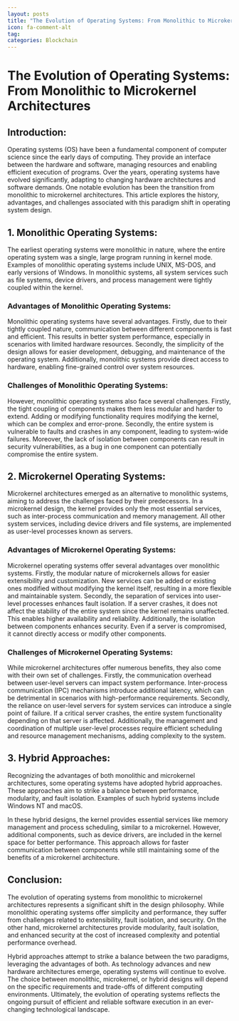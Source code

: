```yaml
---
layout: posts
title: "The Evolution of Operating Systems: From Monolithic to Microkernel Architectures"
icon: fa-comment-alt
tag:      
categories: Blockchain
---
```



# The Evolution of Operating Systems: From Monolithic to Microkernel Architectures

## Introduction:

Operating systems (OS) have been a fundamental component of computer science since the early days of computing. They provide an interface between the hardware and software, managing resources and enabling efficient execution of programs. Over the years, operating systems have evolved significantly, adapting to changing hardware architectures and software demands. One notable evolution has been the transition from monolithic to microkernel architectures. This article explores the history, advantages, and challenges associated with this paradigm shift in operating system design.

## 1. Monolithic Operating Systems:

The earliest operating systems were monolithic in nature, where the entire operating system was a single, large program running in kernel mode. Examples of monolithic operating systems include UNIX, MS-DOS, and early versions of Windows. In monolithic systems, all system services such as file systems, device drivers, and process management were tightly coupled within the kernel.

### Advantages of Monolithic Operating Systems:

Monolithic operating systems have several advantages. Firstly, due to their tightly coupled nature, communication between different components is fast and efficient. This results in better system performance, especially in scenarios with limited hardware resources. Secondly, the simplicity of the design allows for easier development, debugging, and maintenance of the operating system. Additionally, monolithic systems provide direct access to hardware, enabling fine-grained control over system resources.

### Challenges of Monolithic Operating Systems:

However, monolithic operating systems also face several challenges. Firstly, the tight coupling of components makes them less modular and harder to extend. Adding or modifying functionality requires modifying the kernel, which can be complex and error-prone. Secondly, the entire system is vulnerable to faults and crashes in any component, leading to system-wide failures. Moreover, the lack of isolation between components can result in security vulnerabilities, as a bug in one component can potentially compromise the entire system.

## 2. Microkernel Operating Systems:

Microkernel architectures emerged as an alternative to monolithic systems, aiming to address the challenges faced by their predecessors. In a microkernel design, the kernel provides only the most essential services, such as inter-process communication and memory management. All other system services, including device drivers and file systems, are implemented as user-level processes known as servers.

### Advantages of Microkernel Operating Systems:

Microkernel operating systems offer several advantages over monolithic systems. Firstly, the modular nature of microkernels allows for easier extensibility and customization. New services can be added or existing ones modified without modifying the kernel itself, resulting in a more flexible and maintainable system. Secondly, the separation of services into user-level processes enhances fault isolation. If a server crashes, it does not affect the stability of the entire system since the kernel remains unaffected. This enables higher availability and reliability. Additionally, the isolation between components enhances security. Even if a server is compromised, it cannot directly access or modify other components.

### Challenges of Microkernel Operating Systems:

While microkernel architectures offer numerous benefits, they also come with their own set of challenges. Firstly, the communication overhead between user-level servers can impact system performance. Inter-process communication (IPC) mechanisms introduce additional latency, which can be detrimental in scenarios with high-performance requirements. Secondly, the reliance on user-level servers for system services can introduce a single point of failure. If a critical server crashes, the entire system functionality depending on that server is affected. Additionally, the management and coordination of multiple user-level processes require efficient scheduling and resource management mechanisms, adding complexity to the system.

## 3. Hybrid Approaches:

Recognizing the advantages of both monolithic and microkernel architectures, some operating systems have adopted hybrid approaches. These approaches aim to strike a balance between performance, modularity, and fault isolation. Examples of such hybrid systems include Windows NT and macOS.

In these hybrid designs, the kernel provides essential services like memory management and process scheduling, similar to a microkernel. However, additional components, such as device drivers, are included in the kernel space for better performance. This approach allows for faster communication between components while still maintaining some of the benefits of a microkernel architecture.

## Conclusion:

The evolution of operating systems from monolithic to microkernel architectures represents a significant shift in the design philosophy. While monolithic operating systems offer simplicity and performance, they suffer from challenges related to extensibility, fault isolation, and security. On the other hand, microkernel architectures provide modularity, fault isolation, and enhanced security at the cost of increased complexity and potential performance overhead.

Hybrid approaches attempt to strike a balance between the two paradigms, leveraging the advantages of both. As technology advances and new hardware architectures emerge, operating systems will continue to evolve. The choice between monolithic, microkernel, or hybrid designs will depend on the specific requirements and trade-offs of different computing environments. Ultimately, the evolution of operating systems reflects the ongoing pursuit of efficient and reliable software execution in an ever-changing technological landscape.